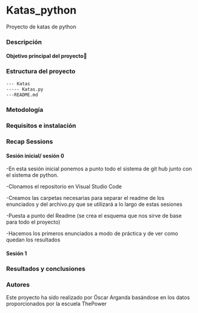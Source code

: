 # Katas_python
Proyecto de katas de python
### Descripción


 #### Objetivo principal del proyecto🎯

### Estructura del proyecto
``` bash
--- Katas
----- Katas.py
---README.md

```
 


### Metodología


### Requisitos e instalación


### Recap Sessions

#### Sesión inicial/ sesión 0
-En esta sesión inicial ponemos a punto todo el sistema de git hub junto con el sistema de python.

-Clonamos el repositorio en Visual Studio Code

-Creamos las carpetas necesarias para separar el readme de los enunciados y del archivo.py que se utilizará a lo largo de estas sesiones

-Puesta a punto del Readme (se crea el esquema que nos sirve de base para todo el proyecto)

-Hacemos los primeros enunciados a modo de práctica y de ver como quedan los resultados

#### Sesión 1

### Resultados y conclusiones


### Autores

Este proyecto ha sido realizado por Óscar Arganda basándose en los datos proporcionados por la escuela ThePower
